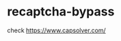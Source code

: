 # recaptcha-bypass
check https://www.capsolver.com/ 



















                                                                                                                                                          